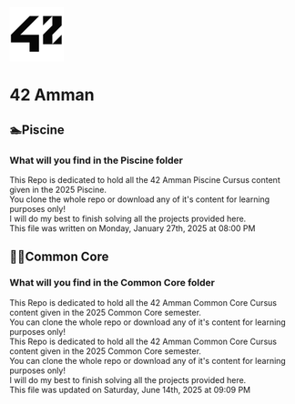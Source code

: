 ![42Logo](63114141.png)

# 42 Amman

## 🏊Piscine

### What will you find in the Piscine folder

This Repo is dedicated to hold all the 42 Amman Piscine Cursus content given in the 2025 Piscine.  
You clone the whole repo or download any of it's content for learning purposes only!  
I will do my best to finish solving all the projects provided here.  
This file was written on Monday, January 27th, 2025 at 08:00 PM

## 🧑‍💻Common Core

### What will you find in the Common Core folder

This Repo is dedicated to hold all the 42 Amman Common Core Cursus content given in the 2025 Common Core semester.  
You can clone the whole repo or download any of it's content for learning purposes only!  
This Repo is dedicated to hold all the 42 Amman Common Core Cursus content given in the 2025 Common Core semester.  
You can clone the whole repo or download any of it's content for learning purposes only!  
I will do my best to finish solving all the projects provided here.  
This file was updated on Saturday, June 14th, 2025 at 09:09 PM

